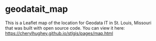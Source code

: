 # geodatait_map

This is a Leaflet map of the location for Geodata IT in St. Louis, Missouri that was built with open source code. You can view it here: https://cherylhughey.github.io/stlgis/pages/map.html
